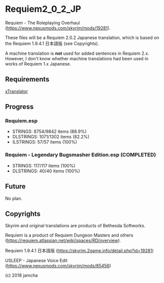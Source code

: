 # Requiem2_0_2_JP

Requiem - The Roleplaying Overhaul (https://www.nexusmods.com/skyrim/mods/19281).

These files will be a Requiem 2.0.2 Japanese translation, which is based on the Requiem 1.9.4.1 日本語版 (see Copyrights). 

A machine translation is **not** used for added sentences in Requiem 2.x. However, I don't know whether machine translations had been used in  works of Requiem 1.x Japanese.

## Requirements
[xTranslator](https://www.nexusmods.com/skyrimspecialedition/mods/134)

## Progress

### Requiem.esp
- STRINGS: 8754/9842 items (88.9%)
- DLSTRINGS: 1071/1302 items (82.2%)
- ILSTRINGS: 57/57 items (100%)

### Requiem - Legendary Bugsmasher Edition.esp (COMPLETED)
- STRINGS: 117/117 items (100%)
- DLSTRINGS: 40/40 items (100%)

## Future

No plan.

## Copyrights

Skyrim and original translations are products of Bethesda Softworks.

Requiem is a product of Requiem Dungeon Masters and others (https://requiem.atlassian.net/wiki/spaces/RD/overview).

Requiem 1.9.4.1 日本語版 (https://skyrim.2game.info/detail.php?id=19281)

USLEEP - Japanese Voice Edit (https://www.nexusmods.com/skyrim/mods/85456)

(c) 2018 jamcha
